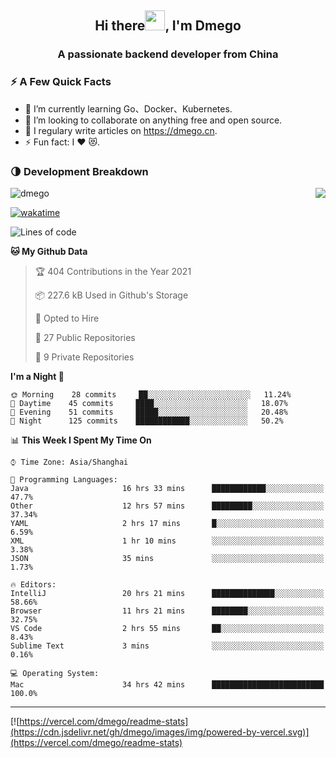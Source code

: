 <h2 align="center">Hi there<img src="https://cdn.jsdelivr.net/gh/dmego/images/img/Hi.gif" height="32" />, I'm Dmego </h2>
<h3 align="center">A passionate backend developer from China</h3>

### ⚡️ A Few Quick Facts

<ul>
    <li> 🌱 I’m currently learning Go、Docker、Kubernetes.</li>
    <li> 👯 I’m looking to collaborate on anything free and open source.</li>
    <li> 📝 I regulary write articles on <a href="https://dmego.cn">https://dmego.cn</a>.</li>
    <li> ⚡ Fun fact: I ❤️ 😻.</li>
</ul>

### 🌗 Development Breakdown

<img src="https://komarev.com/ghpvc/?username=dmego" alt="dmego" />

<img align="right" src="https://readme-stats-dmego.vercel.app/api?username=dmego&show_icons=true&icon_color=1573B3&hide_title=true&text_color=718096&bg_color=00000000&hide_border=true"/>

[![wakatime](https://wakatime.com/badge/user/d60a93cb-3bd3-4d85-a9a8-8f81e41616d8.svg)](https://wakatime.com/@d60a93cb-3bd3-4d85-a9a8-8f81e41616d8)

<!--START_SECTION:waka-->
![Lines of code](https://img.shields.io/badge/From%20Hello%20World%20I%27ve%20Written-247446%20lines%20of%20code-blue)

**🐱 My Github Data** 

> 🏆 404 Contributions in the Year 2021
 > 
> 📦 227.6 kB Used in Github's Storage 
 > 
> 💼 Opted to Hire
 > 
> 📜 27 Public Repositories 
 > 
> 🔑 9 Private Repositories  
 > 
**I'm a Night 🦉** 

```text
🌞 Morning    28 commits     ██░░░░░░░░░░░░░░░░░░░░░░░   11.24% 
🌆 Daytime    45 commits     ████░░░░░░░░░░░░░░░░░░░░░   18.07% 
🌃 Evening    51 commits     █████░░░░░░░░░░░░░░░░░░░░   20.48% 
🌙 Night      125 commits    ████████████░░░░░░░░░░░░░   50.2%

```


📊 **This Week I Spent My Time On** 

```text
⌚︎ Time Zone: Asia/Shanghai

💬 Programming Languages: 
Java                     16 hrs 33 mins      ████████████░░░░░░░░░░░░░   47.7% 
Other                    12 hrs 57 mins      █████████░░░░░░░░░░░░░░░░   37.34% 
YAML                     2 hrs 17 mins       █░░░░░░░░░░░░░░░░░░░░░░░░   6.59% 
XML                      1 hr 10 mins        ░░░░░░░░░░░░░░░░░░░░░░░░░   3.38% 
JSON                     35 mins             ░░░░░░░░░░░░░░░░░░░░░░░░░   1.73%

🔥 Editors: 
IntelliJ                 20 hrs 21 mins      ██████████████░░░░░░░░░░░   58.66% 
Browser                  11 hrs 21 mins      ████████░░░░░░░░░░░░░░░░░   32.75% 
VS Code                  2 hrs 55 mins       ██░░░░░░░░░░░░░░░░░░░░░░░   8.43% 
Sublime Text             3 mins              ░░░░░░░░░░░░░░░░░░░░░░░░░   0.16%

💻 Operating System: 
Mac                      34 hrs 42 mins      █████████████████████████   100.0%

```


<!--END_SECTION:waka-->

---

[![https://vercel.com/dmego/readme-stats](https://cdn.jsdelivr.net/gh/dmego/images/img/powered-by-vercel.svg)](https://vercel.com/dmego/readme-stats)

